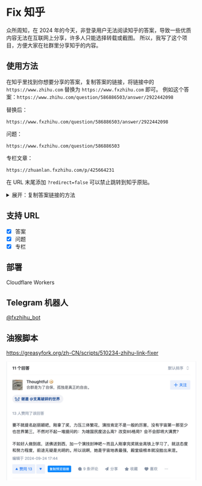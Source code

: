 # Fix 知乎

众所周知，在 2024 年的今天，非登录用户无法阅读知乎的答案，导致一些优质内容无法在互联网上分享，许多人只能选择转载或截图。
所以，我写了这个项目，方便大家在社群里分享知乎的内容。

## 使用方法

在知乎里找到你想要分享的答案，复制答案的链接，将链接中的 `https://www.zhihu.com` 替换为 `https://www.fxzhihu.com` 即可。
例如这个答案：`https://www.zhihu.com/question/586886503/answer/2922442098`

替换后：

```
https://www.fxzhihu.com/question/586886503/answer/2922442098
```

问题：

```
https://www.fxzhihu.com/question/586886503
```

专栏文章：

```
https://zhuanlan.fxzhihu.com/p/425664231
```

在 URL 末尾添加 `?redirect=false` 可以禁止跳转到知乎原贴。

<details>
<summary>展开：复制答案链接的方法</summary>

找到答案底部的发布时间，复制链接即可。

![复制答案链接](screenshots/image.png)

</details>

## 支持 URL

- [x] 答案
- [x] 问题
- [x] 专栏

## 部署

Cloudflare Workers

## Telegram 机器人

[@fxzhihu_bot](https://t.me/fxzhihu_bot)

## 油猴脚本

https://greasyfork.org/zh-CN/scripts/510234-zhihu-link-fixer

![油猴脚本](screenshots/userscript.jpg)
